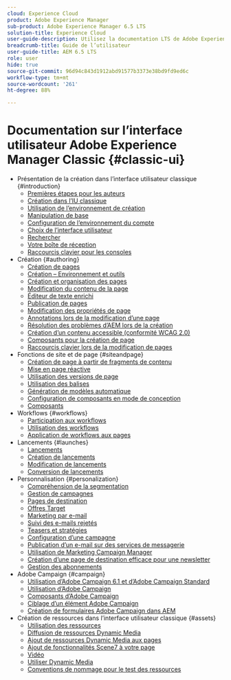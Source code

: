 ```yaml
---
cloud: Experience Cloud
product: Adobe Experience Manager
sub-product: Adobe Experience Manager 6.5 LTS
solution-title: Experience Cloud
user-guide-description: Utilisez la documentation LTS de Adobe Experience Manager 6.5 pour en savoir plus sur son fonctionnement et sur ce que le logiciel peut vous apporter.
breadcrumb-title: Guide de l’utilisateur
user-guide-title: AEM 6.5 LTS
role: user
hide: true
source-git-commit: 96d94c843d1912abd91577b3373e38bd9fd9ed6c
workflow-type: tm+mt
source-wordcount: '261'
ht-degree: 88%

---
```



# Documentation sur l’interface utilisateur Adobe Experience Manager Classic {#classic-ui}

+ Présentation de la création dans l’interface utilisateur classique {#introduction}
   + [Premières étapes pour les auteurs](/help/sites-classic-ui-authoring/classic-page-author-first-steps.md)
   + [Création dans l’IU classique](/help/sites-classic-ui-authoring/classicui.md)
   + [Utilisation de l’environnement de création](/help/sites-classic-ui-authoring/author-env.md)
   + [Manipulation de base](/help/sites-classic-ui-authoring/author-env-basic-handling.md)
   + [Configuration de l’environnement du compte](/help/sites-classic-ui-authoring/author-env-user-props.md)
   + [Choix de l’interface utilisateur](/help/sites-classic-ui-authoring/author-env-select-ui.md)
   + [Rechercher](/help/sites-classic-ui-authoring/author-env-search.md)
   + [Votre boîte de réception](/help/sites-classic-ui-authoring/author-env-inbox.md)
   + [Raccourcis clavier pour les consoles](/help/sites-classic-ui-authoring/author-env-keyboard-shortcuts.md)
+ Création {#authoring}
   + [Création de pages](/help/sites-classic-ui-authoring/classic-page-author.md)
   + [Création – Environnement et outils](/help/sites-classic-ui-authoring/classic-page-author-env-tools.md)
   + [Création et organisation des pages](/help/sites-classic-ui-authoring/classic-page-author-manage-pages.md)
   + [Modification du contenu de la page](/help/sites-classic-ui-authoring/classic-page-author-edit-content.md)
   + [Éditeur de texte enrichi](/help/sites-classic-ui-authoring/classic-page-author-rich-text-editor.md)
   + [Publication de pages](/help/sites-classic-ui-authoring/classic-page-author-publish-pages.md)
   + [Modification des propriétés de page](/help/sites-classic-ui-authoring/classic-page-author-edit-page-properties.md)
   + [Annotations lors de la modification d’une page](/help/sites-classic-ui-authoring/classic-page-author-annotations.md)
   + [Résolution des problèmes d’AEM lors de la création](/help/sites-classic-ui-authoring/classic-page-author-troubleshooting.md)
   + [Création d’un contenu accessible (conformité WCAG 2.0)](/help/sites-classic-ui-authoring/classic-page-author-accessible-content.md)
   + [Composants pour la création de page](/help/sites-classic-ui-authoring/classic-page-author-edit-mode.md)
   + [Raccourcis clavier lors de la modification de pages](/help/sites-classic-ui-authoring/classic-page-author-keyboard-shortcuts.md)
+ Fonctions de site et de page {#siteandpage}
   + [Création de page à partir de fragments de contenu](/help/sites-classic-ui-authoring/classic-page-author-content-fragments.md)
   + [Mise en page réactive](/help/sites-classic-ui-authoring/classic-page-author-responsive-layout.md)
   + [Utilisation des versions de page](/help/sites-classic-ui-authoring/classic-page-author-work-with-versions.md)
   + [Utilisation des balises](/help/sites-classic-ui-authoring/classic-feature-tags.md)
   + [Génération de modèles automatique](/help/sites-classic-ui-authoring/classic-feature-scaffolding.md)
   + [Configuration de composants en mode de conception](/help/sites-classic-ui-authoring/classic-page-author-design-mode.md)
   + [Composants](/help/sites-classic-ui-authoring/classic-page-author-default-components.md)
+ Workflows {#workflows}
   + [Participation aux workflows](/help/sites-classic-ui-authoring/classic-workflows-participating.md)
   + [Utilisation des workflows](/help/sites-classic-ui-authoring/classic-workflows.md)
   + [Application de workflows aux pages](/help/sites-classic-ui-authoring/classic-workflows-applying.md)
+ Lancements {#launches}
   + [Lancements](/help/sites-classic-ui-authoring/classic-launches.md)
   + [Création de lancements](/help/sites-classic-ui-authoring/classic-launches-creating.md)
   + [Modification de lancements](/help/sites-classic-ui-authoring/classic-launches-editing.md)
   + [Conversion de lancements](/help/sites-classic-ui-authoring/classic-launches-promoting.md)
+ Personnalisation {#personalization}
   + [Compréhension de la segmentation](/help/sites-classic-ui-authoring/classic-personalization-campaigns-segmentation.md)
   + [Gestion de campagnes](/help/sites-classic-ui-authoring/classic-personalization-campaigns.md)
   + [Pages de destination](/help/sites-classic-ui-authoring/classic-personalization-campaigns-landingpage.md)
   + [Offres Target](/help/sites-classic-ui-authoring/classic-personalization-campaigns-target-offers.md)
   + [Marketing par e-mail](/help/sites-classic-ui-authoring/classic-personalization-campaigns-email.md)
   + [Suivi des e-mails rejetés](/help/sites-classic-ui-authoring/classic-personalization-campaigns-email-tracking-bounces.md)
   + [Teasers et stratégies](/help/sites-classic-ui-authoring/classic-personalization-campaigns-teasers-strategy.md)
   + [Configuration d’une campagne](/help/sites-classic-ui-authoring/classic-personalization-campaigns-setting-up-your.md)
   + [Publication d’un e-mail sur des services de messagerie](/help/sites-classic-ui-authoring/classic-personalization-campaigns-email-newsletters.md)
   + [Utilisation de Marketing Campaign Manager](/help/sites-classic-ui-authoring/classic-personalization-campaigns-mktg-manager.md)
   + [Création d’une page de destination efficace pour une newsletter](/help/sites-classic-ui-authoring/classic-personalization-campaigns-email-landingpage.md)
   + [Gestion des abonnements](/help/sites-classic-ui-authoring/classic-personalization-campaigns-email-subscriptions.md)
+ Adobe Campaign {#campaign}
   + [Utilisation d’Adobe Campaign 6.1 et d’Adobe Campaign Standard](/help/sites-classic-ui-authoring/classic-personalization-ac-campaign.md)
   + [Utilisation d’Adobe Campaign](/help/sites-classic-ui-authoring/classic-personalization-ac.md)
   + [Composants d’Adobe Campaign](/help/sites-classic-ui-authoring/classic-personalization-ac-components.md)
   + [Ciblage d’un élément Adobe Campaign](/help/sites-classic-ui-authoring/classic-personalization-ac-target.md)
   + [Création de formulaires Adobe Campaign dans AEM](/help/sites-classic-ui-authoring/classic-personalization-ac-forms.md)
+ Création de ressources dans l’interface utilisateur classique {#assets}
   + [Utilisation des ressources](/help/sites-classic-ui-authoring/classicui-assets.md)
   + [Diffusion de ressources Dynamic Media](/help/sites-classic-ui-authoring/dynamic-media-assets-delivering.md)
   + [Ajout de ressources Dynamic Media aux pages](/help/sites-classic-ui-authoring/dynamic-media-assets-adding-to-page.md)
   + [Ajout de fonctionnalités Scene7 à votre page](/help/sites-classic-ui-authoring/manage-assets-classic-s7.md)
   + [Vidéo](/help/sites-classic-ui-authoring/manage-assets-classic-s7-video.md)
   + [Utiliser Dynamic Media](/help/sites-classic-ui-authoring/dynamic-media-assets.md)
   + [Conventions de nommage pour le test des ressources](/help/sites-classic-ui-authoring/asset-naming-conventions.md)
